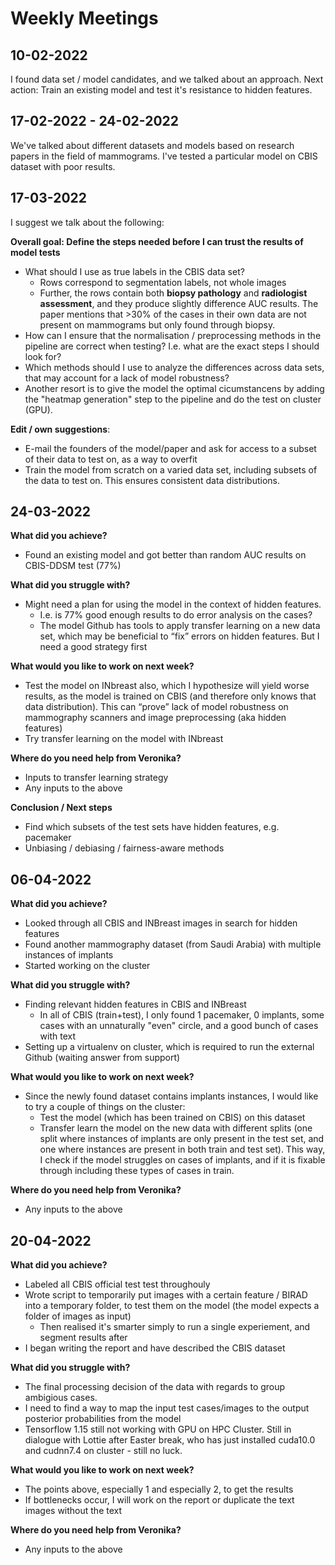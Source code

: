 # Weekly Meetings

## 10-02-2022

I found data set / model candidates, and we talked about an approach. Next action: Train an existing model and test it's resistance to hidden features.

## 17-02-2022 - 24-02-2022

We've talked about different datasets and models based on research papers in the field of mammograms. I've tested a particular model on CBIS dataset with poor results.

## 17-03-2022

I suggest we talk about the following:

**Overall goal: Define the steps needed before I can trust the results of model tests**
- What should I use as true labels in the CBIS data set?
  - Rows correspond to segmentation labels, not whole images
  - Further, the rows contain both **biopsy pathology** and **radiologist assessment**, and they produce slightly difference AUC results. The paper mentions that >30% of the cases in their own data are not present on mammograms but only found through biopsy.
- How can I ensure that the normalisation / preprocessing methods in the pipeline are correct when testing? I.e. what are the exact steps I should look for?
- Which methods should I use to analyze the differences across data sets, that may account for a lack of model robustness?
- Another resort is to give the model the optimal cicumstancens by adding the "heatmap generation" step to the pipeline and do the test on cluster (GPU).

**Edit / own suggestions**:
- E-mail the founders of the model/paper and ask for access to a subset of their data to test on, as a way to overfit
- Train the model from scratch on a varied data set, including subsets of the data to test on. This ensures consistent data distributions.

## 24-03-2022
**What did you achieve?**
- Found an existing model and got better than random AUC results on CBIS-DDSM test (77%)

**What did you struggle with?**
- Might need a plan for using the model in the context of hidden features.
  - I.e. is 77% good enough results to do error analysis on the cases?
  - The model Github has tools to apply transfer learning on a new data set, which may be beneficial to “fix” errors on hidden features. But I need a good strategy first

**What would you like to work on next week?**
- Test the model on INbreast also, which I hypothesize will yield worse results, as the model is trained on CBIS (and therefore only knows that data distribution). This can “prove” lack of model robustness on mammography scanners and image preprocessing (aka hidden features)
- Try transfer learning on the model with INbreast

**Where do you need help from Veronika?**
- Inputs to transfer learning strategy
- Any inputs to the above

**Conclusion / Next steps**
- Find which subsets of the test sets have hidden features, e.g. pacemaker
- Unbiasing / debiasing / fairness-aware methods

## 06-04-2022
**What did you achieve?**
- Looked through all CBIS and INBreast images in search for hidden features
- Found another mammography dataset (from Saudi Arabia) with multiple instances of implants
- Started working on the cluster 

**What did you struggle with?**
- Finding relevant hidden features in CBIS and INBreast
  - In all of CBIS (train+test), I only found 1 pacemaker, 0 implants, some cases with an unnaturally "even" circle, and a good bunch of cases with text
- Setting up a virtualenv on cluster, which is required to run the external Github (waiting answer from support)

**What would you like to work on next week?**
- Since the newly found dataset contains implants instances, I would like to try a couple of things on the cluster:
  - Test the model (which has been trained on CBIS) on this dataset
  - Transfer learn the model on the new data with different splits (one split where instances of implants are only present in the test set, and one where instances are present in both train and test set). This way, I check if the model struggles on cases of implants, and if it is fixable through including these types of cases in train.

**Where do you need help from Veronika?**
- Any inputs to the above

## 20-04-2022
**What did you achieve?**
- Labeled all CBIS official test test throughouly
- Wrote script to temporarily put images with a certain feature / BIRAD into a temporary folder, to test them on the model (the model expects a folder of images as input)
  - Then realised it's smarter simply to run a single experiement, and segment results after
- I began writing the report and have described the CBIS dataset

**What did you struggle with?**
- The final processing decision of the data with regards to group ambigious cases.
- I need to find a way to map the input test cases/images to the output posterior probabilities from the model
- Tensorflow 1.15 still not working with GPU on HPC Cluster. Still in dialogue with Lottie after Easter break, who has just installed cuda10.0 and cudnn7.4 on cluster - still no luck.

**What would you like to work on next week?**
- The points above, especially 1 and especially 2, to get the results
- If bottlenecks occur, I will work on the report or duplicate the text images without the text

**Where do you need help from Veronika?**
- Any inputs to the above


